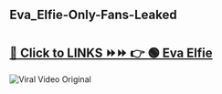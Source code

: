 
 ## Eva_Elfie-Only-Fans-Leaked

# <h2><a href="https://clipsfans.com/Eva_Elfie&ref=git">🔗 Click to LINKS ⏩⏩ 👉 🟢 Eva Elfie </a></h2>

<a href="https://clipsfans.com/Eva_Elfie&ref=git" rel="nofollow" data-target="animated-image.originalLink"><img src="https://i.ibb.co.com/xMMVF88/686577567.gif" alt="Viral Video Original" style="max-width: 100%; display: inline-block;" data-target="animated-image.originalImage"></a>
